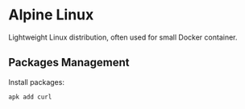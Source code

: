 # Alpine Linux

Lightweight Linux distribution, often used for small Docker container.

## Packages Management

Install packages:

```shell
apk add curl
```
